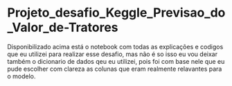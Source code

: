 # Projeto_desafio_Keggle_Previsao_do_Valor_de-Tratores
Disponibilizado acima está o notebook com todas as explicações e codigos que eu utilizei para realizar esse desafio, mas não é so isso eu vou deixar também o dicionario de dados qeu eu utilizei, pois foi com base nele que eu pude escolher com clareza as colunas que eram realmente relavantes para o modelo.
